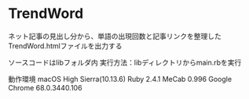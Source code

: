 # TrendWord
ネット記事の見出し分から、単語の出現回数と記事リンクを整理したTrendWord.htmlファイルを出力する

ソースコードはlibフォルダ内
実行方法：libディレクトリからmain.rbを実行

動作環境
macOS High Sierra(10.13.6)
Ruby 2.4.1
MeCab 0.996
Google Chrome 68.0.3440.106
